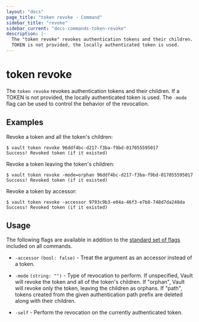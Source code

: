 ```yaml
---
layout: "docs"
page_title: "token revoke - Command"
sidebar_title: "revoke"
sidebar_current: "docs-commands-token-revoke"
description: |-
  The "token revoke" revokes authentication tokens and their children. If a
  TOKEN is not provided, the locally authenticated token is used.
---
```


# token revoke

The `token revoke` revokes authentication tokens and their children. If a TOKEN
is not provided, the locally authenticated token is used. The `-mode` flag can
be used to control the behavior of the revocation.

## Examples

Revoke a token and all the token's children:

```text
$ vault token revoke 96ddf4bc-d217-f3ba-f9bd-017055595017
Success! Revoked token (if it existed)
```

Revoke a token leaving the token's children:

```text
$ vault token revoke -mode=orphan 96ddf4bc-d217-f3ba-f9bd-017055595017
Success! Revoked token (if it existed)
```

Revoke a token by accessor:

```text
$ vault token revoke -accessor 9793c9b3-e04a-46f3-e7b8-748d7da248da
Success! Revoked token (if it existed)
```

## Usage

The following flags are available in addition to the [standard set of
flags](/docs/commands/index.html) included on all commands.

- `-accessor` `(bool: false)` - Treat the argument as an accessor instead of a
  token.

- `-mode` `(string: "")` - Type of revocation to perform. If unspecified, Vault
  will revoke the token and all of the token's children. If "orphan", Vault will
  revoke only the token, leaving the children as orphans. If "path", tokens
  created from the given authentication path prefix are deleted along with their
  children.

- `-self` -  Perform the revocation on the currently authenticated token.
